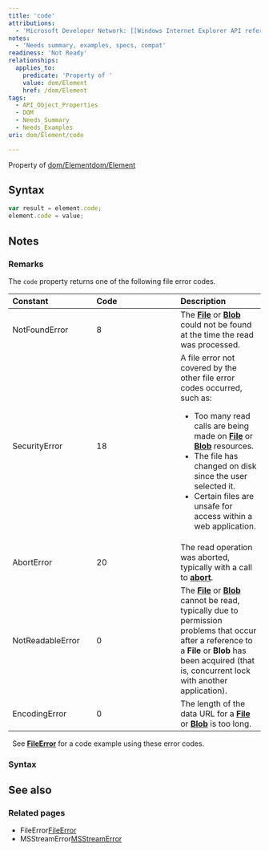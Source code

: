 ```yaml
---
title: 'code'
attributions:
  - 'Microsoft Developer Network: [[Windows Internet Explorer API reference](http://msdn.microsoft.com/en-us/library/ie/hh828809%28v=vs.85%29.aspx) Article]'
notes:
  - 'Needs summary, examples, specs, compat'
readiness: 'Not Ready'
relationships:
  applies_to:
    predicate: 'Property of '
    value: dom/Element
    href: /dom/Element
tags:
  - API_Object_Properties
  - DOM
  - Needs_Summary
  - Needs_Examples
uri: dom/Element/code

---
```

Property of [dom/Element](/dom/Element)[dom/Element](/dom/Element)

## Syntax

``` js
var result = element.code;
element.code = value;
```

## Notes

### Remarks

The `code` property returns one of the following file error codes.

<table>
<col width="33%" />
<col width="33%" />
<col width="33%" />
<thead>
<tr class="header">
<th align="left">Constant</th>
<th align="left">Code</th>
<th align="left">Description</th>
</tr>
</thead>
<tbody>
<tr class="odd">
<td align="left">NotFoundError</td>
<td align="left">8</td>
<td align="left">The <a href="/apis/file/File"><strong>File</strong></a> or <a href="/apis/file/Blob"><strong>Blob</strong></a> could not be found at the time the read was processed.</td>
</tr>
<tr class="even">
<td align="left">SecurityError</td>
<td align="left">18</td>
<td align="left">A file error not covered by the other file error codes occurred, such as:
<ul>
<li>Too many read calls are being made on <a href="/apis/file/File"><strong>File</strong></a> or <a href="/apis/file/Blob"><strong>Blob</strong></a> resources.</li>
<li>The file has changed on disk since the user selected it.</li>
<li>Certain files are unsafe for access within a web application.</li>
</ul></td>
</tr>
<tr class="odd">
<td align="left">AbortError</td>
<td align="left">20</td>
<td align="left">The read operation was aborted, typically with a call to <a href="/apis/file/FileReader/abort"><strong>abort</strong></a>.</td>
</tr>
<tr class="even">
<td align="left">NotReadableError</td>
<td align="left">0</td>
<td align="left">The <a href="/apis/file/File"><strong>File</strong></a> or <a href="/apis/file/Blob"><strong>Blob</strong></a> cannot be read, typically due to permission problems that occur after a reference to a <strong>File</strong> or <strong>Blob</strong> has been acquired (that is, concurrent lock with another application).</td>
</tr>
<tr class="odd">
<td align="left">EncodingError</td>
<td align="left">0</td>
<td align="left">The length of the data URL for a <a href="/apis/file/File"><strong>File</strong></a> or <a href="/apis/file/Blob"><strong>Blob</strong></a> is too long.</td>
</tr>
</tbody>
</table>

  See [**FileError**](/apis/file/FileError) for a code example using these error codes.

### Syntax

## See also

### Related pages

-   FileError[FileError](/apis/file/FileError)
-   MSStreamError[MSStreamError](/apis/file/MSStreamError)
